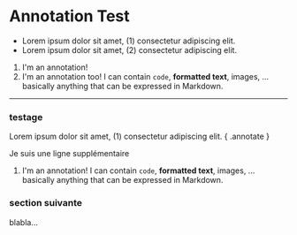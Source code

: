 # Annotation Test

<div class="annotate" markdown>

+ Lorem ipsum dolor sit amet, (1) consectetur adipiscing elit.
+ Lorem ipsum dolor sit amet, (2) consectetur adipiscing elit.

</div>

1.  I'm an annotation!
2.  I'm an annotation too! I can contain `code`, __formatted
    text__, images, ... basically anything that can be expressed in Markdown.

---
### testage

Lorem ipsum dolor sit amet, (1) consectetur adipiscing elit.
{ .annotate }

Je suis une ligne supplémentaire

1. I'm an annotation! I can contain `code`, __formatted
    text__, images, ... basically anything that can be expressed in Markdown.

### section suivante

blabla...
